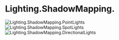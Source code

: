 ﻿# Lighting.ShadowMapping.
![Lighting.ShadowMapping.PointLights](https://github.com/bitzhuwei/CSharpGL/blob/master/Demos/Lighting.ShadowMapping/Lighting.ShadowMapping.PointLights.png?raw=true)
![Lighting.ShadowMapping.SpotLights](https://github.com/bitzhuwei/CSharpGL/blob/master/Demos/Lighting.ShadowMapping/Lighting.ShadowMapping.SpotLights.png?raw=true)
![Lighting.ShadowMapping.DirectionalLights](https://github.com/bitzhuwei/CSharpGL/blob/master/Demos/Lighting.ShadowMapping/Lighting.ShadowMapping.DirectionalLights.png?raw=true)
